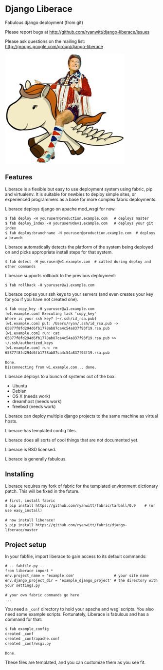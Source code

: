 # Django Liberace

Fabulous django deployment (from git)

Please report bugs at <http://github.com/ryanwitt/django-liberace/issues>

Please ask questions on the mailing list: <http://groups.google.com/group/django-liberace>

![](http://github.com/ryanwitt/django-liberace/raw/master/liberace.png)

## Features

Liberace is a flexible but easy to use deployment
system using fabric, pip and virtualenv. It is suitable 
for newbies to deploy simple sites, or experienced programmers
as a base for more complex fabric deployments.

Liberace deploys django on apache mod_wsgi for now.

    $ fab deploy -H youruser@production.example.com   # deploys master 
    $ fab deploy_index -H youruser@dev1.example.com   # deploys your git index
    $ fab deploy:branchname -H youruser@production.example.com  # deploys a branch

Liberace automatically detects the platform of the 
system being deployed on and picks appropriate install
steps for that system.

    $ fab detect -H youruser@w1.example.com  # called during deploy and other commands

Liberace supports rollback to the previous deployment:

    $ fab rollback -H youruser@w1.example.com

Liberace copies your ssh keys to your servers (and even
creates your key for you if you have not created one).

    $ fab copy_key -H youruser@w1.example.com
    [w1.example.com] Executing task 'copy_key'
    Where is your ssh key? [~/.ssh/id_rsa.pub] 
    [w1.example.com] put: /Users/ryan/.ssh/id_rsa.pub -> 65877f8fd294d6fb1778ab87ca4c54a837f93f19.rsa.pub
    [w1.example.com] run: cat 65877f8fd294d6fb1778ab87ca4c54a837f93f19.rsa.pub >> ~/.ssh/authorized_keys
    [w1.example.com] run: rm 65877f8fd294d6fb1778ab87ca4c54a837f93f19.rsa.pub
    
    Done.
    Disconnecting from w1.example.com... done.

Liberace deploys to a bunch of systems out of the box:

- Ubuntu
- Debian
- OS X (needs work)
- dreamhost (needs work)
- freebsd (needs work)

Liberace can deploy multiple django projects to the same machine as virtual hosts.

Liberace has templated config files.

Liberace does all sorts of cool things that are not documented yet.

Liberace is BSD licensed.

Liberace is generally fabulous.

## Installing

Liberace requires my fork of fabric for the templated
environment dictionary patch. This will be fixed in the future.

    # first, install fabric
    $ pip install https://github.com/ryanwitt/fabric/tarball/0.9    # (or use easy_install)
    
    # now install liberace!
    $ pip install https://github.com/ryanwitt/fabric/django-liberace/master
    
## Project setup

In your fabfile, import liberace to gain access to its default 
commands:

    # -- fabfile.py --
    from liberace import *
    env.project_name = 'example.com'                  # your site name
    env.django_project_dir = 'example_django_project' # the directory with your settings.py
    
    # your own fabric commands go here
    ...

You need a `_conf` directory to hold your apache and wsgi scripts. You also need
some example scripts. Fortunately, Liberace is fabulous and has a command for that:

    $ fab example_config
    created _conf
    created _conf/apache.conf
    created _conf/wsgi.py
    
    Done.

These files are templated, and you can customize them as you see fit.
